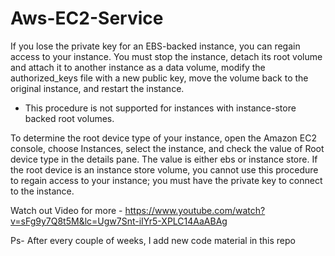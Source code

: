 # Aws-EC2-Service


If you lose the private key for an EBS-backed instance, you can regain access to your instance. You must stop the instance, detach its root volume and attach it to another instance as a data volume, modify the authorized_keys file with a new public key, move the volume back to the original instance, and restart the instance. 

* This procedure is not supported for instances with instance-store backed root volumes. 

To determine the root device type of your instance, open the Amazon EC2 console, choose Instances, select the instance, and check the value of Root device type in the details pane. The value is either ebs or instance store. If the root device is an instance store volume, you cannot use this procedure to regain access to your instance; you must have the private key to connect to the instance. 

Watch out Video for more -  https://www.youtube.com/watch?v=sFg9y7Q8t5M&lc=Ugw7Snt-iIYr5-XPLC14AaABAg

Ps- After every couple of weeks, I add new code material in this repo
